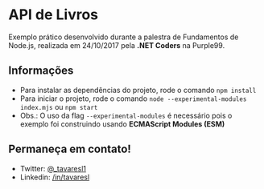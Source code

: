 # API de Livros

Exemplo prático desenvolvido durante a palestra de Fundamentos de Node.js, realizada em 24/10/2017 pela **.NET Coders** na Purple99.

## Informações

- Para instalar as dependências do projeto, rode o comando `npm install`
- Para iniciar o projeto, rode o comando `node --experimental-modules index.mjs` ou `npm start`
- Obs.: O uso da flag `--experimental-modules` é necessário pois o exemplo foi construindo usando **ECMAScript Modules (ESM)**

## Permaneça em contato!

- Twitter: [@_tavaresl1](https://twitter.com/_tavaresl1)
- Linkedin: [/in/tavaresl](https://www.linkedin.com/in/tavaresl/)